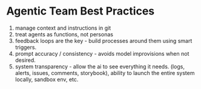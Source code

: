 # Agentic Team Best Practices

1. manage context and instructions in git
2. treat agents as functions, not personas
3. feedback loops are the key - build processes around them using smart triggers.
4. prompt accuracy / consistency - avoids model improvisions when not desired.
5. system transparency - allow the ai to see everything it needs. (logs, alerts, issues, comments, storybook), ability to launch the entire system locally, sandbox env, etc.


